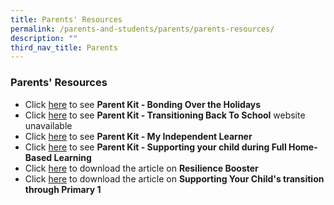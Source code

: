 ```yaml
---
title: Parents' Resources
permalink: /parents-and-students/parents/parents-resources/
description: ""
third_nav_title: Parents
---
```

### **Parents' Resources**
* Click [here](https://drive.google.com/file/d/12pVg0HwNSMI-jdqQNSTgtY9OGheF2OeR/view) to see **Parent Kit - Bonding Over the Holidays**
* Click [here](https://drive.google.com/file/d/1UCQQikoJdhFp9VWNeROXcfQ213a0FwQN/view) to see **Parent Kit - Transitioning Back To School** website unavailable
* Click [here](https://drive.google.com/file/d/1ZMWznOY0m5Ar8m5oSz4NpYQrqCLKf-HR/view) to see **Parent Kit - My Independent Learner**
* Click [here](https://drive.google.com/file/d/1cnZDqsxNentp3YNJ8tPYPmjuDRabN1cX/view) to see **Parent Kit - Supporting your child during Full Home-Based Learning**
* Click [here](https://drive.google.com/file/d/18tS4tPtpYTzp9fPgIVgXQVppSOFDO7fF/view) to download the article on **Resilience Booster**
* Click [here](/files/parentresource6.pdf) to download the article on **Supporting Your Child's transition through Primary 1**